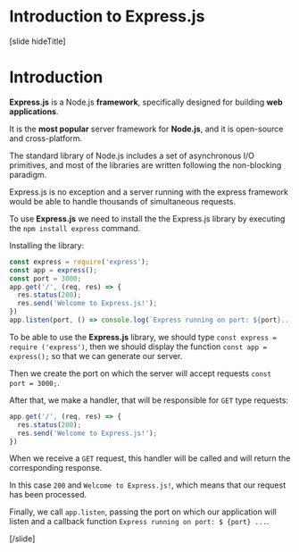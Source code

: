 # Introduction to Express.js

[slide hideTitle]

# Introduction

**Express.js** is a Node.js **framework**, specifically designed for building **web applications**. 

It is the **most popular** server framework for **Node.js**, and it is open-source and cross-platform.

The standard library of Node.js includes a set of asynchronous I/O primitives, and most of the libraries are written following the non-blocking paradigm.

Express.js is no exception and a server running with the express framework would be able to handle thousands of simultaneous requests.

To use **Express.js** we need to install the the Express.js library by executing the `npm install express` command.

Installing the library:

```js
const express = require('express');
const app = express();
const port = 3000;
app.get('/', (req, res) => {
  res.status(200);
  res.send('Welcome to Express.js!');
})
app.listen(port, () => console.log(`Express running on port: ${port}...`));
```

To be able to use the **Express.js** library, we should type `const express = require ('express')`, then we should display the function `const app = express();` so that we can generate our server.

Then we create the port on which the server will accept requests `const port = 3000;`.

After that, we make a handler, that will be responsible for `GET` type requests:

```js
app.get('/', (req, res) => {
  res.status(200);
  res.send('Welcome to Express.js!');
})
```

When we receive a `GET` request, this handler will be called and will return the corresponding response.

In this case `200` and `Welcome to Express.js!`, which means that our request has been processed.

Finally, we call `app.listen`, passing the port on which our application will listen and a callback function `Express running on port: $ {port} ...`.

[/slide]